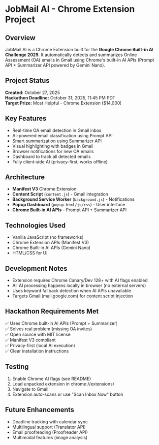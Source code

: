 # JobMail AI - Chrome Extension Project

## Overview
JobMail AI is a Chrome Extension built for the **Google Chrome Built-in AI Challenge 2025**. It automatically detects and summarizes Online Assessment (OA) emails in Gmail using Chrome's built-in AI APIs (Prompt API + Summarizer API powered by Gemini Nano).

## Project Status
**Created:** October 27, 2025  
**Hackathon Deadline:** October 31, 2025, 11:45 PM PDT  
**Target Prize:** Most Helpful - Chrome Extension ($14,000)

## Key Features
- Real-time OA email detection in Gmail inbox
- AI-powered email classification using Prompt API
- Smart summarization using Summarizer API
- Visual highlighting with badges in Gmail
- Browser notifications for new OA emails
- Dashboard to track all detected emails
- Fully client-side AI (privacy-first, works offline)

## Architecture
- **Manifest V3** Chrome Extension
- **Content Script** (`content.js`) - Gmail integration
- **Background Service Worker** (`background.js`) - Notifications
- **Popup Dashboard** (`popup.html/js/css`) - User interface
- **Chrome Built-in AI APIs** - Prompt API + Summarizer API

## Technologies Used
- Vanilla JavaScript (no frameworks)
- Chrome Extension APIs (Manifest V3)
- Chrome Built-in AI APIs (Gemini Nano)
- HTML/CSS for UI

## Development Notes
- Extension requires Chrome Canary/Dev 128+ with AI flags enabled
- All AI processing happens locally in browser (no external servers)
- Uses keyword fallback detection when AI APIs unavailable
- Targets Gmail (mail.google.com) for content script injection

## Hackathon Requirements Met
✅ Uses Chrome built-in AI APIs (Prompt + Summarizer)  
✅ Solves real problem (missing OA invites)  
✅ Open source with MIT license  
✅ Manifest V3 compliant  
✅ Privacy-first (local AI execution)  
✅ Clear installation instructions  

## Testing
1. Enable Chrome AI flags (see README)
2. Load unpacked extension in chrome://extensions/
3. Navigate to Gmail
4. Extension auto-scans or use "Scan Inbox Now" button

## Future Enhancements
- Deadline tracking with calendar sync
- Multilingual support (Translator API)
- Email proofreading (Proofreader API)
- Multimodal features (image analysis)
